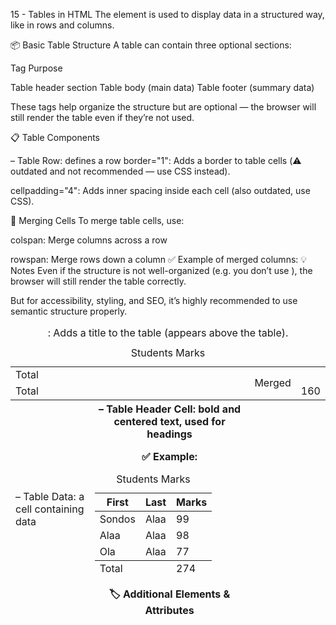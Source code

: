 15 - Tables in HTML
The <table> element is used to display data in a structured way, like in rows and columns.

📦 Basic Table Structure
A table can contain three optional sections:

Tag Purpose

<thead>	Table header section
<tbody>	Table body (main data)
<tfoot>	Table footer (summary data)

These tags help organize the structure but are optional — the browser will still render the table even if they’re not used.

📋 Table Components

<tr> – Table Row: defines a row

<td> – Table Data: a cell containing data

<th> – Table Header Cell: bold and centered text, used for headings

✅ Example:

<table>
  <caption>Students Marks</caption>
  
  <thead>
    <tr>
      <th>First</th>
      <th>Last</th>
      <th>Marks</th>
    </tr>
  </thead>

  <tbody>
    <tr>
      <td>Sondos</td>
      <td>Alaa</td>
      <td>99</td>
    </tr>
    <tr>
      <td>Alaa</td>
      <td>Alaa</td>
      <td>98</td>
    </tr>
    <tr>
      <td>Ola</td>
      <td>Alaa</td>
      <td>77</td>
    </tr>
  </tbody>

  <tfoot>
    <tr>
      <td colspan="2">Total</td>
      <td>274</td>
    </tr>
  </tfoot>
</table>
🏷️ Additional Elements & Attributes
<caption>: Adds a title to the table (appears above the table).

<caption>Students Marks</caption>
border="1": Adds a border to table cells (⚠️ outdated and not recommended — use CSS instead).

cellpadding="4": Adds inner spacing inside each cell (also outdated, use CSS).

🔁 Merging Cells
To merge table cells, use:

colspan: Merge columns across a row

<td colspan="2">Total</td>
rowspan: Merge rows down a column

<td rowspan="2">Merged</td>
✅ Example of merged columns:

<tr>
  <td colspan="2">Total</td>
  <td>160</td>
</tr>
💡 Notes
Even if the structure is not well-organized (e.g. you don’t use <thead>), the browser will still render the table correctly.

But for accessibility, styling, and SEO, it’s highly recommended to use semantic structure properly.
